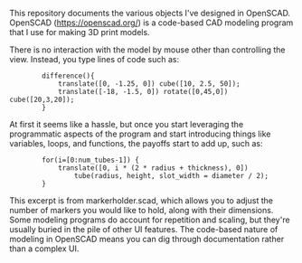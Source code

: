 This repository documents the various objects I've designed in OpenSCAD.  OpenSCAD (https://openscad.org/) is a code-based CAD modeling program that I use for making 3D print models.  


There is no interaction with the model by mouse other than controlling the view.  Instead, you type lines of code such as:

            difference(){
                translate([0, -1.25, 0]) cube([10, 2.5, 50]);
                translate([-18, -1.5, 0]) rotate([0,45,0]) cube([20,3,20]);
            }

At first it seems like a hassle, but once you start leveraging the programmatic aspects of the program and start introducing things like variables, loops, and functions, the payoffs start to add up, such as:

            for(i=[0:num_tubes-1]) {
                translate([0, i * (2 * radius + thickness), 0])
                    tube(radius, height, slot_width = diameter / 2);
            }

This excerpt is from markerholder.scad, which allows you to adjust the number of markers you would like to hold, along with their dimensions.  Some modeling programs do account for repetition and scaling, but they're usually buried in the pile of other UI features.  The code-based nature of modeling in OpenSCAD means you can dig through documentation rather than a complex UI.
